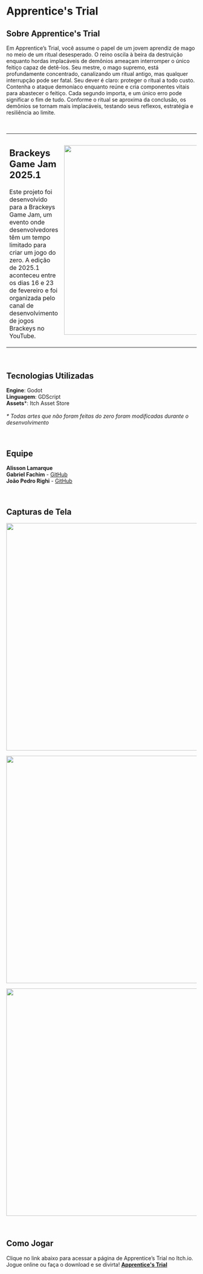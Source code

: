 # Apprentice's Trial

## Sobre Apprentice's Trial
Em Apprentice’s Trial, você assume o papel de um jovem aprendiz de mago no meio de um ritual desesperado. 
O reino oscila à beira da destruição enquanto hordas implacáveis ​​de demônios ameaçam interromper o único feitiço capaz de detê-los. 
Seu mestre, o mago supremo, está profundamente concentrado, canalizando um ritual antigo, mas qualquer interrupção pode ser fatal.
Seu dever é claro: proteger o ritual a todo custo. Contenha o ataque demoníaco enquanto reúne e cria componentes vitais para abastecer o feitiço. 
Cada segundo importa, e um único erro pode significar o fim de tudo. Conforme o ritual se aproxima da conclusão, os demônios se tornam mais implacáveis, testando seus reflexos, estratégia e resiliência ao limite.

<br/>

<table>
  <tr>
    <td>
      <h2>Brackeys Game Jam 2025.1</h2>
      <p>Este projeto foi desenvolvido para a Brackeys Game Jam, um evento onde desenvolvedores têm um tempo limitado para criar um jogo do zero. A edição de 2025.1 aconteceu entre os dias 16 e 23 de fevereiro e foi organizada pelo canal de desenvolvimento de jogos Brackeys no YouTube.</p>
    </td>
    <td>
      <img src="https://github.com/user-attachments/assets/19b1caf9-44f5-42d7-9b92-b686e6a67e30" width="500">
    </td>
  </tr>
</table>

<br/>

## Tecnologias Utilizadas
**Engine**: Godot <br/>
**Linguagem**: GDScript <br/>
**Assets***: Itch Asset Store<br/><br/>
_* Todas artes que não foram feitas do zero foram modificadas durante o desenvolvimento_

<br/>

## Equipe
**Alisson Lamarque** <br/>
**Gabriel Fachim** - <a href="https://github.com/GabrielAF-Faca">GitHub<a/> <br/>
**João Pedro Righi** - <a href="https://github.com/JP-Righi">GitHub<a/> <br/>

<br/>

## Capturas de Tela
<p align="center">
  <img src="https://github.com/user-attachments/assets/d1725fea-0d3e-439e-8260-597ace773373" width="600">
</p>
<p align="center">
  <img src="https://github.com/user-attachments/assets/3f01d08a-a79e-4d48-9660-e1a71ae84b2d" width="600">
</p>
<p align="center">
  <img src="https://github.com/user-attachments/assets/4bd7eb19-5d24-4e1a-af06-993171a87654" width="600">
</p>

<br/>

## Como Jogar
Clique no link abaixo para acessar a página de Apprentice’s Trial no Itch.io. Jogue online ou faça o download e se divirta!
<a href="https://lamaquena.itch.io/apprentices-trial">**Apprentice's Trial**<a/>
